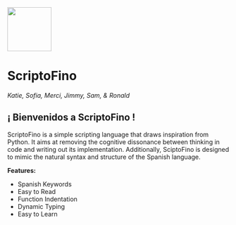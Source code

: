 <img src="https://raw.githubusercontent.com/samsavv/Scriptofino/master/docs/scriptofino-logo.png" width=100 height=100>

# ScriptoFino

*Katie, Sofia, Merci, Jimmy, Sam, & Ronald*

## ¡ Bienvenidos a ScriptoFino !

ScriptoFino is a simple scripting language that draws inspiration from Python. It aims at removing the cognitive dissonance between thinking in code and writing out its implementation. Additionally, SciptoFino is designed to mimic the natural syntax and structure of the Spanish language. 

**Features:**
- Spanish Keywords
- Easy to Read
- Function Indentation
- Dynamic Typing 
- Easy to Learn 


